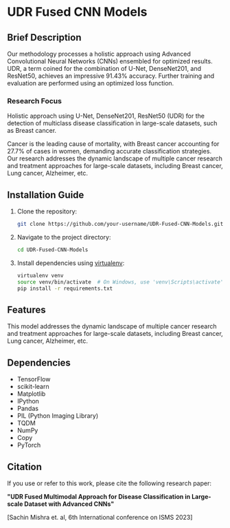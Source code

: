 # UDR Fused CNN Models

## Brief Description

Our methodology processes a holistic approach using Advanced Convolutional Neural Networks (CNNs) ensembled for optimized results. UDR, a term coined for the combination of U-Net, DenseNet201, and ResNet50, achieves an impressive 91.43% accuracy. Further training and evaluation are performed using an optimized loss function.

### Research Focus

Holistic approach using U-Net, DenseNet201, ResNet50 (UDR) for the detection of multiclass disease classification in large-scale datasets, such as Breast cancer.

Cancer is the leading cause of mortality, with Breast cancer accounting for 27.7% of cases in women, demanding accurate classification strategies. Our research addresses the dynamic landscape of multiple cancer research and treatment approaches for large-scale datasets, including Breast cancer, Lung cancer, Alzheimer, etc.

## Installation Guide

1. Clone the repository:
   ```bash
   git clone https://github.com/your-username/UDR-Fused-CNN-Models.git
   ```

2. Navigate to the project directory:
   ```bash
   cd UDR-Fused-CNN-Models
   ```

3. Install dependencies using [virtualenv](https://virtualenv.pypa.io/en/latest/):
   ```bash
   virtualenv venv
   source venv/bin/activate  # On Windows, use 'venv\Scripts\activate'
   pip install -r requirements.txt
   ```

## Features

This model addresses the dynamic landscape of multiple cancer research and treatment approaches for large-scale datasets, including Breast cancer, Lung cancer, Alzheimer, etc.

## Dependencies

- TensorFlow
- scikit-learn
- Matplotlib
- IPython
- Pandas
- PIL (Python Imaging Library)
- TQDM
- NumPy
- Copy
- PyTorch

## Citation

If you use or refer to this work, please cite the following research paper:

**"UDR Fused Multimodal Approach for Disease Classification in Large-scale Dataset with Advanced CNNs"**

[Sachin Mishra et. al, 6th International conference on ISMS 2023]

